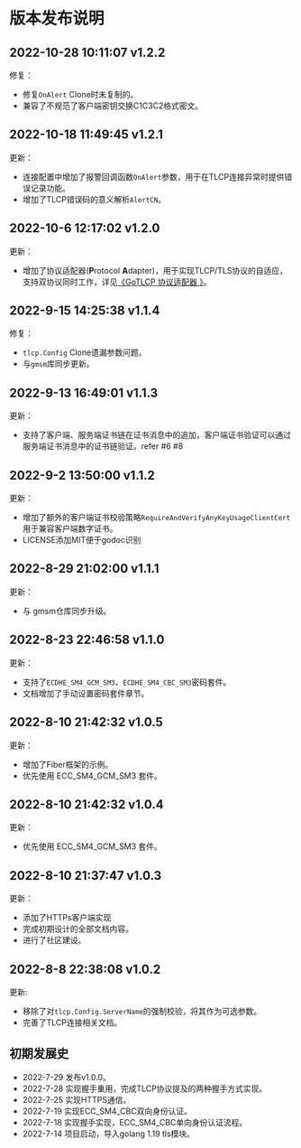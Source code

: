 # 版本发布说明

## 2022-10-28 10:11:07 v1.2.2

修复：

- 修复`OnAlert` Clone时未复制的。
- 兼容了不规范了客户端密钥交换C1C3C2格式密文。

## 2022-10-18 11:49:45 v1.2.1

更新：

- 连接配置中增加了报警回调函数`OnAlert`参数，用于在TLCP连接异常时提供错误记录功能。
- 增加了TLCP错误码的意义解析`AlertCN`。

## 2022-10-6 12:17:02 v1.2.0

更新：

- 增加了协议适配器(**P**rotocol **A**dapter)，用于实现TLCP/TLS协议的自适应，支持双协议同时工作，详见[《GoTLCP 协议适配器 》](./pa/README.md)。

## 2022-9-15 14:25:38 v1.1.4

修复：

- `tlcp.Config` Clone遗漏参数问题。
- 与`gmsm`库同步更新。

## 2022-9-13 16:49:01 v1.1.3

更新：

- 支持了客户端、服务端证书链在证书消息中的追加，客户端证书验证可以通过服务端证书消息中的证书链验证。refer #6 #8

## 2022-9-2 13:50:00 v1.1.2

更新：

- 增加了额外的客户端证书校验策略`RequireAndVerifyAnyKeyUsageClientCert`用于兼容客户端数字证书。
- LICENSE添加MIT便于godoc识别

## 2022-8-29 21:02:00 v1.1.1

更新：

- 与 gmsm仓库同步升级。

## 2022-8-23 22:46:58 v1.1.0

更新：

- 支持了`ECDHE_SM4_GCM_SM3`、`ECDHE_SM4_CBC_SM3`密码套件。
- 文档增加了手动设置密码套件章节。

## 2022-8-10 21:42:32 v1.0.5

更新：

- 增加了Fiber框架的示例。
- 优先使用 ECC_SM4_GCM_SM3 套件。

## 2022-8-10 21:42:32 v1.0.4

更新：

- 优先使用 ECC_SM4_GCM_SM3 套件。

## 2022-8-10 21:37:47 v1.0.3

更新：

- 添加了HTTPs客户端实现
- 完成初期设计的全部文档内容。
- 进行了社区建设。

## 2022-8-8 22:38:08 v1.0.2

更新:

- 移除了对`tlcp.Config.ServerName`的强制校验，将其作为可选参数。
- 完善了TLCP连接相关文档。

## 初期发展史

- 2022-7-29 发布v1.0.0。
- 2022-7-28 实现握手重用，完成TLCP协议提及的两种握手方式实现。
- 2022-7-25 实现HTTPS通信。
- 2022-7-19 实现ECC_SM4_CBC双向身份认证。
- 2022-7-18 实现握手实现，ECC_SM4_CBC单向身份认证流程。
- 2022-7-14 项目启动，导入golang 1.19 tls模块。